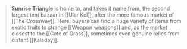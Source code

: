 > **Sunrise Triangle** is home to, and takes it name from, the second largest tent bazaar in [[Ular Kel]], after the more famous market of [[The Crossway]]. Here, buyers can find a huge variety of items from exotic fruits to strange [[Weapon|weapons]] and, as the market closest to the [[Gate of Grass]], sometimes even genuine relics from distant [[Kaladay]].








